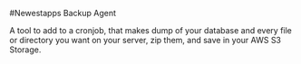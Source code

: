 #Newestapps Backup Agent

A tool to add to a cronjob, that makes dump of your database and every file or directory you want on your server, zip them, and save in your AWS S3 Storage.
